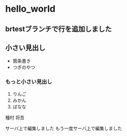 # hello_world

## brtestブランチで行を追加しました

## 小さい見出し

- 箇条書き
- つぎのやつ

### もっと小さい見出し

1. りんご
2. みかん
3. ばなな

種村 将吾

サーバ上で編集しました
もう一度サーバ上で編集しました
